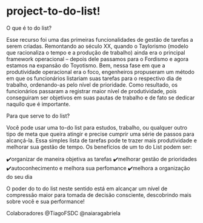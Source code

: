 # project-to-do-list! 

O que é to do list?

Esse recurso foi uma das primeiras funcionalidades de gestão de tarefas a serem criadas. Remontando ao século XX, quando o Taylorismo (modelo que racionaliza o tempo e a produção de trabalho) ainda era o principal framework operacional – depois dele passamos para o Fordismo e agora estamos na expansão do Toyotismo. Bem, nessa fase em que a produtividade operacional era o foco, engenheiros propuseram um método em que os funcionários listariam suas tarefas para o respectivo dia de trabalho, ordenando-as pelo nível de prioridade. Como resultado, os funcionários passaram a registrar maior nível de produtividade, pois conseguiram ser objetivos em suas pautas de trabalho e de fato se dedicar naquilo que é importante. 

Para que serve to do list?

Você pode usar uma to-do list para estudos, trabalho, ou qualquer outro tipo de meta que queira atingir e precise cumprir uma série de passos para alcançá-la. Essa simples lista de tarefas pode te trazer mais produtividade e melhorar sua gestão de tempo.
Os benefícios de um to do List podem ser:


✔️organizar de maneira objetiva as tarefas
✔️melhorar gestão de prioridades 
✔️autoconhecimento e melhora sua perfomance 
✔️melhora a organização do seu dia

O poder do to do list neste sentido está em alcançar um nível de compressão maior para tomada de decisão consciente, descobrindo mais sobre você e sua performance!


Colaboradores
@TiagoFSDC 
@naiaragabriela 
